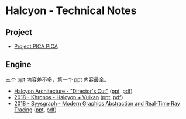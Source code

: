# Halcyon - Technical Notes


## Project

* [Project PICA PICA][2]


## Engine

三个 ppt 内容差不多，第一个 ppt 内容最全。

* [Halcyon Architecture - "Director's Cut"][1] ([ppt][9], [pdf][10])
* [2018 - Khronos - Halcyon + Vulkan][3] ([ppt][4], [pdf][5])
* [2018 - Syysgraph - Modern Graphics Abstraction and Real-Time Ray Tracing][6] ([ppt][7], [pdf][8])


[1]:https://www.wihlidal.com/blog/graphics/2018-11-30-halcyon-architecture/
[2]:https://www.ea.com/seed/news/seed-project-picapica
[3]:https://www.ea.com/seed/news/khronos-munich-2018-halcyon-vulkan
[4]:https://media.contentapi.ea.com/content/dam/ea/seed/presentations/wihlidal-munich2018-halcyonvulkan.pptx
[5]:https://media.contentapi.ea.com/content/dam/ea/seed/presentations/wihlidal-munich2018-halcyonvulkan.pdf
[6]:https://www.ea.com/seed/news/syysgraph-2018-modern-graphics-abstractions-real-time-ray-tracing
[7]:https://media.contentapi.ea.com/content/dam/ea/seed/presentations/syysgraph2018-moderngraphicsabstraction-realtimeraytracing.pptx
[8]:https://media.contentapi.ea.com/content/dam/ea/seed/presentations/syysgraph2018-moderngraphicsabstraction-realtimeraytracing.pdf
[9]:https://media.contentapi.ea.com/content/dam/ea/seed/presentations/wihlidal-halcyonarchitecture.pptx
[10]:https://media.contentapi.ea.com/content/dam/ea/seed/presentations/wihlidal-halcyonarchitecture-notes.pdf
